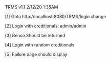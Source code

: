 TRMS v1.1 2/12/20 1:35AM

[1] Goto http://localhost:8080/TRMS/login.change

[2] Login with creditionals: admin/admin

[3] Benco Should be returned 

[4] Login with random creditionals 

[5] Failure page should display
